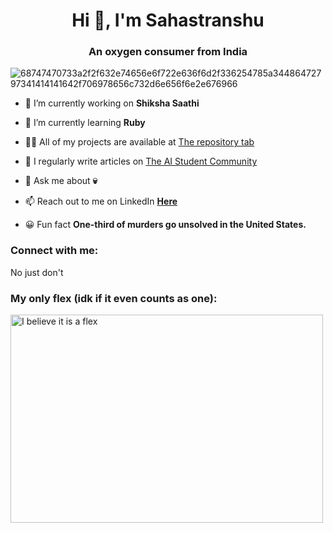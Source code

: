 <h1 align="center">Hi 👋, I'm Sahastranshu</h1>
<h3 align="center">An oxygen consumer from India</h3>

![68747470733a2f2f632e74656e6f722e636f6d2f336254785a34486472797341414141642f706978656c732d6e656f6e2e676966](https://user-images.githubusercontent.com/119114162/224994258-80e12746-1bc3-4502-ac06-52570e2c7a83.gif)


- 🔭 I’m currently working on **Shiksha Saathi**

- 🌱 I’m currently learning **Ruby**

- 👨‍💻 All of my projects are available at [The repository tab](https://github.com/Llama-Cheese?tab=repositories)

- 📝 I regularly write articles on [The AI Student Community](https://forum.aistudent.community)

- 💬 Ask me about **💀**

- 📫 Reach out to me on LinkedIn **[Here](https://www.linkedin.com/in/sahastranshu-kauts-a91a0027a)** 

- 😀 Fun fact **One-third of murders go unsolved in the United States.**

<h3 align="left">Connect with me:</h3>
<p align="left">
<p>No just don't </p>

<h3 align="left">My only flex (idk if it even counts as one):</h3>
<img src="https://www.codewars.com/users/__Anonymous__123/badges/large" alt="I believe it is a flex" width="500" height="333">

